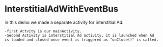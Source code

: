 # InterstitialAdWithEventBus
In this demo we made a separate activity for interstitial Ad.
    
    -first Actvity is our mainActivity.
    -Second Activity is interstitial Ad activity, it is launched when Ad is loaded and closed once event is triggered as "onClose()" is called.
